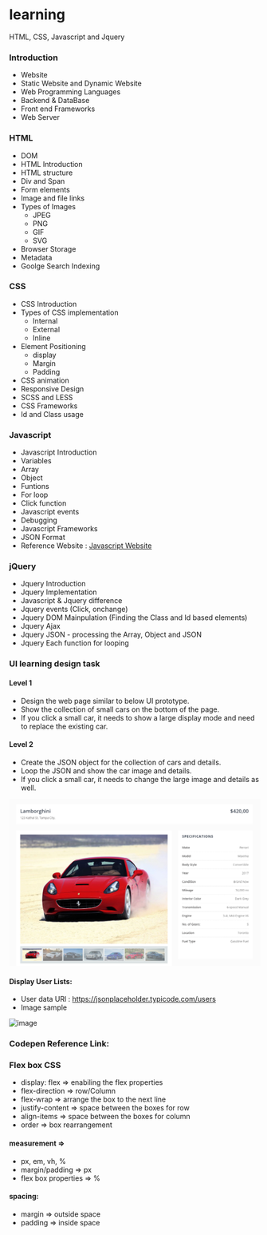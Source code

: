 # learning
HTML, CSS, Javascript and Jquery

### Introduction
 - Website
 - Static Website and Dynamic Website
 - Web Programming Languages
 - Backend & DataBase
 - Front end Frameworks
 - Web Server 
 
### HTML 
 - DOM 
 - HTML Introduction
 - HTML structure
 - Div and Span
 - Form elements
 - Image and file links
 - Types of Images
	- JPEG
	- PNG
	- GIF
	- SVG
 - Browser Storage
 - Metadata
 - Goolge Search Indexing

### CSS 
 - CSS Introduction
 - Types of CSS implementation
	- Internal
	- External
	- Inline
 - Element Positioning
	- display
	- Margin
	- Padding
 - CSS animation
 - Responsive Design
 - SCSS and LESS
 - CSS Frameworks
 - Id and Class usage
 
### Javascript
 - Javascript Introduction
 - Variables 
 - Array
 - Object
 - Funtions
 - For loop
 - Click function
 - Javascript events
 - Debugging
 - Javascript Frameworks
 - JSON Format
 - Reference Website : [Javascript Website](https://www.w3schools.com/js/)

### jQuery
 - Jquery Introduction
 - Jquery Implementation
 - Javascript & Jquery difference
 - Jquery events (Click, onchange)
 - Jquery DOM Mainpulation (Finding the Class and Id based elements)
 - Jquery Ajax 
 - Jquery JSON - processing the Array, Object and JSON
 - Jquery Each function for looping
 
### UI learning design task

#### Level 1
 - Design the web page similar to below UI prototype.
 - Show the collection of small cars on the bottom of the page.
 - If you click a small car, it needs to show a large display mode and need to replace the existing car.
 
#### Level 2
 - Create the JSON object for the collection of cars and details. 
 - Loop the JSON and show the car image and details.
 - If you click a small car, it needs to change the large image and details as well.


 ![UI learning design task](img/ui-learning-design-task.png)
 
 
#### Display User Lists:
 - User data URl : https://jsonplaceholder.typicode.com/users
 - Image sample
 
 
 ![image](https://user-images.githubusercontent.com/30232057/131210108-303a62ab-02b2-4706-92f8-1106ad7dc0b8.png)

 
 
### Codepen Reference Link:

<!--  - [Front-end learning Task code](https://codepen.io/rahdirs/pen/gObZJdq)

 - [HTTP Request & Ajax](https://codepen.io/rahdirs/pen/jOEJNeg)
  -->

### Flex box CSS
- display: flex => enabiling the flex properties
- flex-direction => row/Column
- flex-wrap => arrange the box to the next line
- justify-content => space between the boxes for row
- align-items => space between the boxes for column
- order => box rearrangement

#### measurement =>
- px, em, vh, %
- margin/padding => px
- flex box properties => %

#### spacing:
- margin => outside space
- padding => inside space

